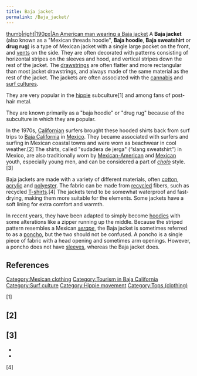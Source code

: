 ```yaml
---
title: Baja jacket
permalink: /Baja_jacket/
---
```


[thumb\|right\|190px\|An American man wearing a Baja
jacket](/File:DavidAldrich.jpg "wikilink") A **Baja jacket** (also known
as a "Mexican threads hoodie", **Baja hoodie**, **Baja sweatshirt** or
**drug rug**) is a type of Mexican jacket with a single large pocket on
the front, and [vents](/Vent_(tailoring) "wikilink") on the side. They
are often decorated with patterns consisting of horizontal stripes on
the sleeves and hood, and vertical stripes down the rest of the jacket.
The [drawstrings](/drawstring "wikilink") are often flatter and more
rectangular than most jacket drawstrings, and always made of the same
material as the rest of the jacket. The jackets are often associated
with the [cannabis](/Drug_culture#Cannabis_culture "wikilink") and [surf
cultures](/surf_culture "wikilink").

They are very popular in the [hippie](/hippie "wikilink") subculture[1]
and among fans of post-hair metal.

They are known primarily as a "baja hoodie" or "drug rug" because of the
subculture in which they are popular.

In the 1970s, [Californian](/California "wikilink") surfers brought
these hooded shirts back from surf trips to [Baja
California](/Baja_California "wikilink") in
[Mexico](/Mexico "wikilink"). They became associated with surfers and
surfing in Mexican coastal towns and were worn as beachwear in cool
weather.[2] The shirts, called "sudadera de jerga" (“slang sweatshirt”)
in Mexico, are also traditionally worn by
[Mexican-American](/Mexican-Americans "wikilink") and
[Mexican](/Mexican_people "wikilink") youth, especially young men, and
can be considered a part of *[cholo](/cholo "wikilink")* style.[3]

Baja jackets are made with a variety of different materials, often
[cotton](/cotton "wikilink"), [acrylic](/Acrylic_fiber "wikilink") and
[polyester](/polyester "wikilink"). The fabric can be made from
[recycled](/recycled "wikilink") fibers, such as recycled
[T-shirts](/T-shirts "wikilink").[4] The jackets tend to be somewhat
waterproof and fast-drying, making them more suitable for the elements.
Some jackets have a soft lining for extra comfort and warmth.

In recent years, they have been adapted to simply become
[hoodies](/hoodies "wikilink") with some alterations like a zipper
running up the middle. Because the striped pattern resembles a Mexican
*[serape](/serape "wikilink")*, the Baja jacket is sometimes referred to
as a [poncho](/poncho "wikilink"), but the two should not be confused. A
poncho is a single piece of fabric with a head opening and sometimes arm
openings. However, a poncho does not have
[sleeves](/sleeves "wikilink"), whereas the Baja jacket does.

## References

[Category:Mexican clothing](/Category:Mexican_clothing "wikilink")
[Category:Tourism in Baja
California](/Category:Tourism_in_Baja_California "wikilink")
[Category:Surf culture](/Category:Surf_culture "wikilink")
[Category:Hippie movement](/Category:Hippie_movement "wikilink")
[Category:Tops (clothing)](/Category:Tops_(clothing) "wikilink")

[1]

[2]
-

[3]
-
-
-

[4]